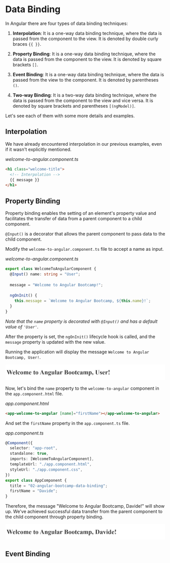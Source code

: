 # Data Binding

In Angular there are four types of data binding techniques:

1. **Interpolation**: It is a one-way data binding technique, where the data is passed from the component to the view. It is denoted by double curly braces `{{ }}`.

2. **Property Binding**: It is a one-way data binding technique, where the data is passed from the component to the view. It is denoted by square brackets `[]`.

3. **Event Binding**: It is a one-way data binding technique, where the data is passed from the view to the component. It is denoted by parentheses `()`.

4. **Two-way Binding**: It is a two-way data binding technique, where the data is passed from the component to the view and vice versa. It is denoted by square brackets and parentheses `[(ngModel)]`.

Let's see each of them with some more details and examples.

## Interpolation

We have already encountered interpolation in our previous examples, even if it wasn't explicitly mentioned.

_welcome-to-angular.component.ts_

```html
<h1 class="welcome-title">
  <!-- Interpolation -->
  {{ message }}
</h1>
```

## Property Binding

Property binding enables the setting of an element's property value and facilitates the transfer of data from a parent component to a child component.

`@Input()` is a decorator that allows the parent component to pass data to the child component.

Modify the `welcome-to-angular.component.ts` file to accept a name as input.

_welcome-to-angular.component.ts_

```typescript
export class WelcomeToAngularComponent {
  @Input() name: string = "User";

  message = "Welcome to Angular Bootcamp!";

  ngOnInit() {
    this.message = `Welcome to Angular Bootcamp, ${this.name}!`;
  }
}
```

_Note that the `name` property is decorated with `@Input()` and has a default value of `'User'`._

After the property is set, the `ngOnInit()` lifecycle hook is called, and the `message` property is updated with the new value.

Running the application will display the message `Welcome to Angular Bootcamp, User!`.

![welcome-user](/src/assets/02-angular-bootcamp-data-binding/02-welcome-to-angular-bootcamp-user.png)

Now, let's bind the `name` property to the `welcome-to-angular` component in the `app.component.html` file.

_app.component.html_

```html
<app-welcome-to-angular [name]="firstName"></app-welcome-to-angular>
```

And set the `firstName` property in the `app.component.ts` file.

_app.component.ts_

```typescript
@Component({
  selector: "app-root",
  standalone: true,
  imports: [WelcomeToAngularComponent],
  templateUrl: "./app.component.html",
  styleUrl: "./app.component.css",
})
export class AppComponent {
  title = "02-angular-bootcamp-data-binding";
  firstName = "Davide";
}
```

Therefore, the message "Welcome to Angular Bootcamp, Davide!" will show up. We've achieved successful data transfer from the parent component to the child component through property binding.

![welcome-davide](/src/assets/02-angular-bootcamp-data-binding/02-welcome-to-angular-bootcamp-davide.png)

## Event Binding

